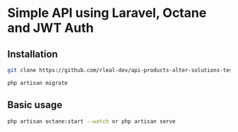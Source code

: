 # Simple API using Laravel, Octane and JWT Auth

## Installation

```bash
git clone https://github.com/rleal-dev/api-products-alter-solutions-test.git
```

```bash
php artisan migrate
```

## Basic usage

```bash
php artisan octane:start --watch or php artisan serve
```
